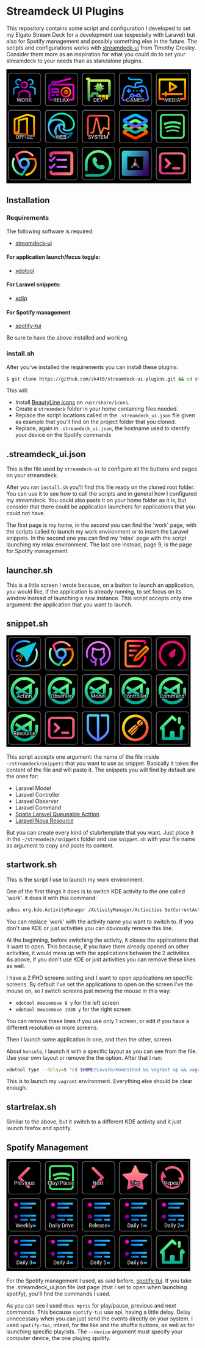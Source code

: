 # Streamdeck UI Plugins

This repository contains some script and configuration I developed to set my Elgato Stream Deck for a development use (expecially with Laravel) but also for Spotify management and possibly something else in the future. The scripts and configurations works with [streamdeck-ui](https://timothycrosley.github.io/streamdeck-ui/) from Timothy Crosley. Consider them more as an inspiration for what you could do to set your streamdeck to your needs than as standalone plugins.

![home](images/home.png)

## Installation

### Requirements

The following software is required:

- [streamdeck-ui](https://timothycrosley.github.io/streamd)

#### For application launch/focus toggle:

- [xdotool](https://github.com/jordansissel/xdotool)

#### For Laravel snippets:

- [xclip](https://github.com/astrand/xclip)

#### For Spotify management

- [spotify-tui](https://github.com/Rigellute/spotify-tui)

Be sure to have the above installed and working.

### install.sh

After you've installed the requirements you can install these plugins:

```bash
$ git clone https://github.com/sk4t0/streamdeck-ui-plugins.git && cd streamdeck-ui-plugins && chmod u+x install.sh && ./install.sh
```

This will:

- Install [BeautyLine icons](https://github.com/gvolpe/BeautyLine) on `/usr/share/icons`.
- Create a `streamdeck` folder in your home containing files needed.
- Replace the script locations called in the `.streamdeck_ui.json` file given as example that you'll find on the project folder that you cloned.
- Replace, again in `.streamdeck_ui.json`, the hostname used to identify your device on the Spotify commands

## .streamdeck_ui.json

This is the file used by `streamdeck-ui` to configure all the buttons and pages on your streamdeck. 

After you ran `install.sh` you'll find this file ready on the cloned root folder. You can use it to see how to call the scripts and in general how I configured my streamdeck. You could also paste it on your home folder as it is, but consider that there could be application launchers for applications that you could not have. 

The first page is my home, in the second you can find the 'work' page, with the scripts called to launch my work environment or to insert the Laravel snippets. In the second one you can find my 'relax' page with the script launching my relax environment. The last one instead, page 9, is the page for Spotify management.

## launcher.sh

This is a little screen I wrote because, on a button to launch an application, you would like, if the application is already running, to set focus on its window instead of launching a new instance. This script accepts only one argument: the application that you want to launch.

## snippet.sh

![work](images/work.png)

This script accepts one argument: the name of the file inside `~/streamdeck/snippets` that you want to use as snippet. Basically it takes the content of the file and will paste it. The snippets you will find by default are the ones for:

- Laravel Model
- Laravel Controller
- Laravel Observer
- Laravel Command
- [Spatie Laravel Queueable Acttion](https://github.com/spatie/laravel-queueable-action)
- [Laravel Nova Resource](https://nova.laravel.com/docs/4.0/resources/)

But you can create every kind of stub/template that you want. Just place it in the `~/streamdeck/snippets` folder and use `snippet.sh` with your file name as argument to copy and paste its content.

## startwork.sh

This is the script I use to launch my work environment. 

One of the first things it does is to switch KDE activity to the one called 'work'. it does it with this command:

```bash
qdbus org.kde.ActivityManager /ActivityManager/Activities SetCurrentActivity $( grep -Po '.*?(?=\=work)' ~/.config/kactivitymanagerdrc | awk "NR==1")
```

You can replace 'work' with the activity name you want to switch to. If you don't use KDE or just activities you can obviously remove this line.

At the beginning, before switching the activity, it closes the applications that it want to open. This because, if you have them already opened on other activities, it would mess up with the applications between the 2 activities. As above, if you don't use KDE or just activities you can remove these lines as well.

I have a 2 FHD screens setting and I want to open applications on specific screens. By default I've set the applications to open on the screen I've the mouse on, so I switch screens just moving the mouse in this way:

- `xdotool mousemove 0 y` for the left screen
- `xdotool mousemove 1930 y` for the right screen

You can remove these lines if you use only 1 screen, or edit if you have a different resolution or more screens.

Then I launch some application in one, and then the other, screen.

About `konsole`, I launch it with a specific layout as you can see from the file. Use your own layout or remove the the option. After that I run:

```bash
xdotool type --delay=5 "cd $HOME/Lavoro/Homestead && vagrant up && vagrant ssh"
```

This is to launch my `vagrant` environment. Everything else should be clear enough.

## startrelax.sh

Similar to the above, but it switch to a different KDE activity and it just launch firefox and spotify.

## Spotify Management

![spotify](images/spotify.png)

For the Spotify management I used, as said before, [spotify-tui](https://github.com/Rigellute/spotify-tui). If you take the .streamdeck_ui.json file last page (that I set to open when launching spotify), you'll find the commands I used.

As you can see I used `dbus mpris` for play/pause, previous and next commands. This because `spotify-tui` use api, having a little delay. Delay unnecessary when you can just send the events directly on your system. I used `spotify-tui`, intead, for the like and the shuffle buttons, as well as for launching specific playlists. The `--device` argument must specify your computer device, the one playing spotify.


